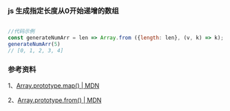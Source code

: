 ### js 生成指定长度从0开始递增的数组

```JavaScript

//代码示例
const generateNumArr = len => Array.from ({length: len}, (v, k) => k);
generateNumArr(5)
// [0, 1, 2, 3, 4]

```
### 参考资料

1、[Array.prototype.map() | MDN  ](https://developer.mozilla.org/zh-CN/docs/Web/JavaScript/Reference/Global_Objects/Array/map)

2、[Array.prototype.from() | MDN  ](https://developer.mozilla.org/zh-CN/docs/Web/JavaScript/Reference/Global_Objects/Array/from)
